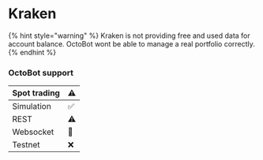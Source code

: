 # Kraken

{% hint style="warning" %}
Kraken is not providing free and used data for account balance. OctoBot wont be able to manage a real portfolio correctly.
{% endhint %}

### OctoBot support

| Spot trading | ⚠  |
| :--- | :--- |
| Simulation | ✅ |
| REST | ⚠  |
| Websocket | 🚧  |
| Testnet | ❌  |
